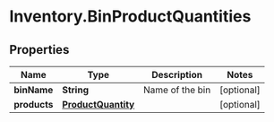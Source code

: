 # Inventory.BinProductQuantities

## Properties

Name | Type | Description | Notes
------------ | ------------- | ------------- | -------------
**binName** | **String** | Name of the bin | [optional] 
**products** | [**ProductQuantity**](.md) |  | [optional] 


